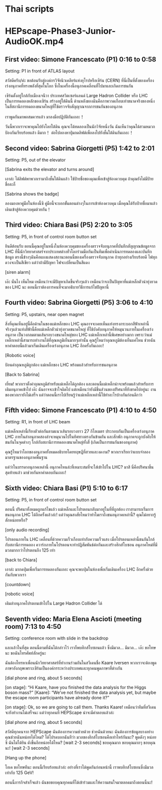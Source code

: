 Thai scripts
===

# HEPscape-Phase3-Junior-AudioOK.mp4

## First video: Simone Francescato (P1) 0:16 to 0:58

Setting: P1 in front of ATLAS layout

สวัสดีครับ/ค่ะ ขอต้อนรับสู่องค์กรวิจัยนิวเคลียร์แห่งยุโรปหรือเซิร์น (CERN) ที่นี่เป็นที่ตั้งของเครื่องเร่งอนุภาคที่ทรงพลังที่สุดในโลก ซึ่งในเครื่องนี้อนุภาคเคลี่อนที่ไปมาและเกิดการชนกัน

เซิร์นตั้งอยู่ใกล้กับเมืองเจนีวา ประเทศสวิตเซอร์แลนด์ Large Hadron Collider หรือ LHC เป็นการทดลองหลักของเซิร์น สร้างอยู่ใต้ดินนี้ ด้านหลังของฉันคือภาพวาดเกือบเท่าขนาดจริงของหนึ่งในสี่สถานีการทดลองขนาดใหญ่ที่ใช้ตรวจจับสัญญาณจากการชนกันของอนุภาค

เราพูดกันมาพอสมควรแล้ว มาลงมือปฏิบัติกันเถอะ！

วันนี้พวกเราจะพาคุณไปยังโลกใต้ดิน คุณจะได้ทดลองเป็นนักวิจัยหนึ่งวัน ฉันเห็นว่าคุณได้สวมหมวกป้องกันเรียบร้อยแล้ว ดีมาก！ ต่อไปลองหาปุ่มกดลิฟต์เพื่อลงไปยังชั้นใต้ดินกันเถอะ！

## Second video: Sabrina  Giorgetti (P5) 1:42 to 2:01

Setting: P5, out of the elevator

[Sabrina exits the elevator and turns around]

เอาล่ะ ได้ลิฟต์พาพวกเรามาถึงชั้นใต้ดินแล้ว ใช้ป้ายชื่อของคุณเพื่อเข้าสู่ห้องควบคุม ถ้าคุณยังไม่มีป้ายชื่อละก็

[Sabrina shows the badge]

ลองมองหาคู่มือในห้องนี้ซิ คู่มือนี้จะบอกขั้นตอนต่างๆในการเข้าห้องควบคุม เมื่อคุณได้รับป้ายชื่อมาแล้ว เดินเข้าสู่ห้องควบคุมด้วยกัน！

## Third video: Chiara Basi  (P5) 2:20 to 3:05

Setting: P5, in front of control room button set

ยินดีต้อนรับ ตอนนี้คุณอยู่ในหนึ่งในห้องควบคุมของเครื่องตรวจจับอนุภาคที่บันทึกสัญญาณข้อมูลจาก LHC ที่นี้นักวิทยาศาสตร์จากประเทศต่างทั่วโลกร่วมมือกันเป็นทีมเพื่อดำเนินการทดลองและบันทึกข้อมูล ตรงนี้ข้างๆฉันคือแผงแสดงสถานะตอนนี้ของเครื่องตรวจจับอนุภาค ถ้าทุกอย่างเรียบร้อยดี ไฟทุกดวงจะเป็นสีเขียว แต่ว่าถ้ามีปัญหา ไฟจะเปลี่ยนเป็นสีแดง

[siren alarm]

เอ๊ะ นั่นไง เห็นไหม เหมือนว่าจะมีปัญหาเกิดขึ้นจริงๆแล้ว เหมือนว่าจะเป็นปัญหาที่แม่เหล็กตัวนำยุ่งยวดของ LHC นะ ตอนนี้เราต้องการคนที่จะมาอธิบายวิธีการแก้ไขปัญหานี้

## Fourth video: Sabrina  Giorgetti (P5) 3:06 to 4:10

Setting: P5, upstairs, near open magnet 

สิ่งที่คุณเห็นอยู่นี้คือด้านในของแม่เหล็กของ LHC คุณอาจจะเคยเห็นแท่งทรงกระบอกสีฟ้าเหล่านี้ จริงๆแล้วแท่งสีฟ้านี้คือแม่เหล็กตัวนำยุ่งยวดขนาดใหญ่ ที่ใช้บังคับอนุภาคให้หมุนวนภายในเครื่องเร่งอนุภาค เป็นวงกลมตามเส้นรอบวงขนาดใหญ่ของ LHC แม่เหล็กเหล่านี้พิเศษอย่างมาก เพราะว่าแม่เหล็กเหล่านี้สามารถทำงานได้ที่อุณหภูมิเย็นมากๆเท่านั้น คุณรู้ไหมว่าอุณหภูมิต้องเย็นแค่ไหน ช่วยฉันหาคำตอบนี้แล้วมาเริ่มเดินเครื่องเร่งอนุภาค LHC อีกครั้งกันเถอะ!

[Robotic voice]

ป้อนค่าอุณหภูมิถูกต้อง แม่เหล็กของ LHC พร้อมแล้วสำหรับการชนอนุภาค

[Back to Sabrina]

เยี่ยม! พวกเราตั้งค่าอุณหภูมิสำหรับแม่เหล็กได้ถูกต้อง และตอนนี้แม่เหล็กน่าจะพร้อมแล้วสำหรับการเติมอนุภาคเข้าไป เอ๊ะ ฉันอาจจะเข้าใจผิดไป แต่เหมือนว่ายังมีชิ้นส่วนของปริศนาที่ยังขาดไปอยู่นะ งานของพวกเรายังไม่เสร็จ แต่ว่าตอนนี้เราไปเรียนรู้ว่าแม่เหล็กเหล่านี้ใช้ทำอะไรบ้างกันก่อนดีกว่า

## Fifth video: Simone Francescato (P1) 4:10 to 4:50

Setting: R1, in front of LHC beam

แม่เหล็กเหล่านี้เรียงตัวต่อกันตามแนวเส้นรอบวงยาว 27 กิโลเมตร ประกอบกันเป็นเครื่องเร่งอนุภาค LHC ภายในลำอนุภาคสองลำจะหมุนวนไปในทิศทางตรงกันข้ามกัน และสักพัก อนุภาคจะถูกบังคับให้ชนกันในจุดต่างๆ ใกล้กับสถานีการทดลองขนาดใหญ่ทั้งสี่ (เกิดเป็นการชนกันของอนุภาค)

คุณรู้ไหมว่าโลกของอนุภาคทั้งหมดอธิบายโดยทฤษฎีที่สวยและงดงาม? พวกเราเรียกว่าแบบจำลองมาตรฐานของอนุภาคพื้นฐาน

แต่ว่าในบรรดาอนุภาคเหล่านี้ อนุภาคไหนล่ะที่เหมาะสมที่จะใส่เข้าไปใน LHC? มาสิ นี่คือปริศนาชิ้นสุดท้ายแล้ว มาช่วยกันหาคำตอบกันเถอะ!


## Sixth video: Chiara Basi  (P1) 5:10 to 6:17

Setting: P5, in front of control room button set

ตอนนี้ ปริศนาทั้งหมดถูกแก้ไขแล้ว แม่เหล็กและโปรตอนกลับมาอยู่ในที่ที่ถูกต้อง เราสามารถเริ่มการชนอนุภาค LHC ได้อีกครั้งแล้วล่ะ!
แต่ว่าคุณสงสัยไหมว่าทำไมเราถึงชนอนุภาคเหล่านี้? คุณไม่อยากรู้สักหน่อยหรือ?

[only audio recording]

โปรตอนภายใน LHC เคลื่อนที่ด้วยความเร็วเกือบเท่ากับความเร็วแสง เมื่อโปรตอนเหล่านี้ชนกันใกล้กับสถานีการทดลอง ควาร์กภายในโปรตอนจะทำปฏิสัมพันธ์ต่อกันและสร้างฮิกส์โบซอน อนุภาคใหม่ที่มีมวลมากกว่าโปรตอนถึง 125 เท่า

[back to Chiara]

เอาล่ะ มากดปุ่มเพื่อเริ่มการทดลองกันเถอะ คุณจะพบปุ่มในห้องเพื่อเริ่มเดินเครื่อง LHC อีกครั้งด้วยกันกับพวกเรา

[countdown]

[robotic voice] 

เติมลำอนุภาคโปรตอนเข้าไปใน Large Hadron Collider ได้

## Seventh video: Maria Elena Ascioti (meeting room) 7:13 to 4:50

Setting: conference room with slide in the backdrop

และแล้วในที่สุด ตอนนี้ตามที่ฉันได้กล่าวไว้ เราก็พบฮิกส์โบซอนแล้ว ซึ่งมีมวล... มีมวล... เอ๊ะ ขอโทษนะ ขอฉันโทรศัพท์สักครู่นะ 

ฉันต้องโทรหาเพื่อนนักวิทยาศาสตร์ที่ทำงานร่วมกันในสวีเดนชื่อ Kaare Iversen พวกเราจะต้องพูดภาษาอังกฤษเพราะเซิร์นเป็นองค์กรระหว่างประเทศและทุกคนพูดภาษาที่ต่างกัน

[dial phone and ring, about 5 seconds]

[on stage]: “Hi Kaare, have you finished the data analysis for the Higgs boson mass?” [Kaare]: “We’ve not finished the data analysis yet, but maybe the escape room participants have already done it?”

[on stage]: Ok, so we are going to call them. Thanks Kaare! เหมือนว่าทีมที่สวีเดนจะยังทำงานไม่เสร็จนะ แต่ว่าทุกคนที่ HEPScape น่าจะมีคำตอบแล้วล่ะ

[dial phone and ring, about 5 seconds]

สวัสดีทุกคนจาก HEPScape ฉันต้องการความช่วยด้วย ช่วยฉันด้วยนะ
ฉันต้องการข้อมูลบางอย่าง
คุณช่วยฉันหน่อยได้ไหม? ได้โปรดบอกฉันทีว่า มวลของฮิกส์โบซอนคือเท่าไหร่กันนะ?
พูดดังๆ หน่อยซิ ฉันไม่ได้ยิน
ดังขึ้นอีกหน่อยได้ไหม? [wait 2-3 seconds]
ขอบคุณมาก ขอบคุณมากๆ ขอบคุณนะ! [wait 2-3 seconds]


[Hang up the phone]

โอเค ขอโทษทีนะ ตอนนี้เรียบร้อยแล้วล่ะ อย่างที่เราได้พูดกันก่อนหน้านี้ เราพบฮิกส์โบซอนซึ่งมีมวลเท่ากับ 125 GeV!

ตอนนี้ภารกิจสำเร็จแล้ว ฉันขอขอบคุณทุกคนที่ได้เข้าร่วมและให้ความสนใจมาตลอดมาถึงตอนนี้นะ!
